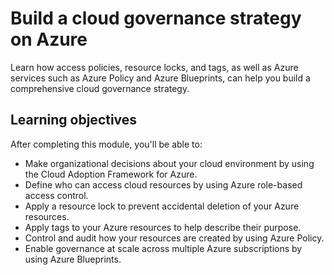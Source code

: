 # Build a cloud governance strategy on Azure

Learn how access policies, resource locks, and tags, as well as Azure services such as Azure Policy and Azure Blueprints, can help you build a comprehensive cloud governance strategy.

## Learning objectives

After completing this module, you'll be able to:

- Make organizational decisions about your cloud environment by using the Cloud Adoption Framework for Azure.
- Define who can access cloud resources by using Azure role-based access control.
- Apply a resource lock to prevent accidental deletion of your Azure resources.
- Apply tags to your Azure resources to help describe their purpose.
- Control and audit how your resources are created by using Azure Policy.
- Enable governance at scale across multiple Azure subscriptions by using Azure Blueprints.